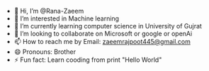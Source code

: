 - 👋 Hi, I’m @Rana-Zaeem
- 👀 I’m interested in Machine learning
- 🌱 I’m currently learning computer science in University of Gujrat
- 💞️ I’m looking to collaborate on Microsoft or google or openAi
- 📫 How to reach me  by Email: zaeemrajpoot445@gmail.com
- 😄 Pronouns: Brother
- ⚡ Fun fact: Learn cooding from print "Hello World"

<!---
Rana-Zaeem/Rana-Zaeem is a ✨ special ✨ repository because its `README.md` (this file) appears on your GitHub profile.
You can click the Preview link to take a look at your changes.
--->
